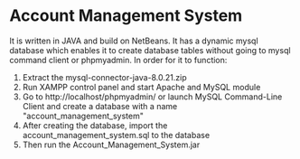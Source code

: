 # Account Management System 
It is written in JAVA and build on NetBeans.
It has a dynamic mysql database which enables it to create database tables without going to mysql command client or phpmyadmin.
In order for it to function:
1. Extract the mysql-connector-java-8.0.21.zip
2. Run XAMPP control panel and start Apache and MySQL module
3. Go to http://localhost/phpmyadmin/ or launch MySQL Command-Line Client and create a database with a name "account_management_system"
4. After creating the database, import the account_management_system.sql to the database
5. Then run the Account_Management_System.jar
